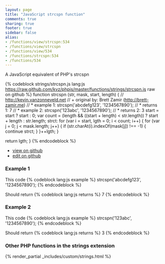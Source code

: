 ```yaml
---
layout: page
title: "JavaScript strcspn function"
comments: true
sharing: true
footer: true
sidebar: false
alias:
- /functions/view/strcspn:534
- /functions/view/strcspn
- /functions/view/534
- /functions/strcspn:534
- /functions/534
---
```

<!-- Generated by Rakefile:build -->
A JavaScript equivalent of PHP's strcspn

{% codeblock strings/strcspn.js lang:js https://raw.github.com/kvz/phpjs/master/functions/strings/strcspn.js raw on github %}
function strcspn (str, mask, start, length) {
  // http://kevin.vanzonneveld.net
  // +   original by: Brett Zamir (http://brett-zamir.me)
  // *     example 1: strcspn('abcdefg123', '1234567890');
  // *     returns 1: 7
  // *     example 2: strcspn('123abc', '1234567890');
  // *     returns 2: 3
  start = start ? start : 0;
  var count = (length && ((start + length) < str.length)) ? start + length : str.length;
  strct: for (var i = start, lgth = 0; i < count; i++) {
    for (var j = 0; j < mask.length; j++) {
      if (str.charAt(i).indexOf(mask[j]) !== -1) {
        continue strct;
      }
    }++lgth;
  }

  return lgth;
}
{% endcodeblock %}

 - [view on github](https://github.com/kvz/phpjs/blob/master/functions/strings/strcspn.js)
 - [edit on github](https://github.com/kvz/phpjs/edit/master/functions/strings/strcspn.js)

### Example 1
This code
{% codeblock lang:js example %}
strcspn('abcdefg123', '1234567890');
{% endcodeblock %}

Should return
{% codeblock lang:js returns %}
7
{% endcodeblock %}

### Example 2
This code
{% codeblock lang:js example %}
strcspn('123abc', '1234567890');
{% endcodeblock %}

Should return
{% codeblock lang:js returns %}
3
{% endcodeblock %}


### Other PHP functions in the strings extension
{% render_partial _includes/custom/strings.html %}
